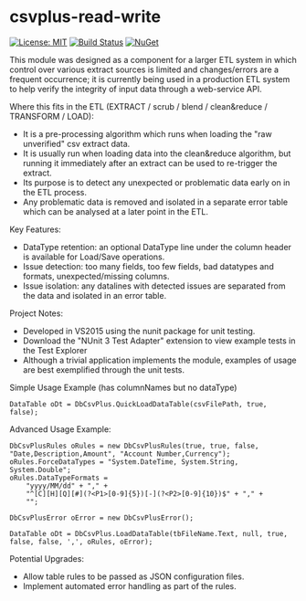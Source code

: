 # csvplus-read-write

[![License: MIT](https://img.shields.io/badge/License-MIT-green.svg)](https://opensource.org/licenses/MIT) [![Build Status](https://travis-ci.org/aaronu7/csvplus-read-write.svg?branch=master)](https://travis-ci.org/aaronu7/csvplus-read-write) [![NuGet](https://img.shields.io/nuget/v/MetaIS.Dbs.Csv.svg)](https://www.nuget.org/packages/MetaIS.Dbs.Csv/)

This module was designed as a component for a larger ETL system in which control over various extract sources is limited and changes/errors are a frequent occurrence; it is currently being used in a production ETL system to help verify the integrity of input data through a web-service API. 

Where this fits in the ETL (EXTRACT / scrub / blend / clean&reduce / TRANSFORM / LOAD):
- It is a pre-processing algorithm which runs when loading the "raw unverified" csv extract data.
- It is usually run when loading data into the clean&reduce algorithm, but running it immediately after an extract can be used to re-trigger the extract.
- Its purpose is to detect any unexpected or problematic data early on in the ETL process. 
- Any problematic data is removed and isolated in a separate error table which can be analysed at a later point in the ETL.

Key Features:
- DataType retention: an optional DataType line under the column header is available for Load/Save operations.
- Issue detection: too many fields, too few fields, bad datatypes and formats, unexpected/missing columns.
- Issue isolation: any datalines with detected issues are separated from the data and isolated in an error table.


Project Notes:
- Developed in VS2015 using the nunit package for unit testing.
- Download the "NUnit 3 Test Adapter" extension to view example tests in the Test Explorer
- Although a trivial application implements the module, examples of usage are best exemplified through the unit tests.


Simple Usage Example (has columnNames but no dataType)

	DataTable oDt = DbCsvPlus.QuickLoadDataTable(csvFilePath, true, false);
	
	
Advanced Usage Example:

	DbCsvPlusRules oRules = new DbCsvPlusRules(true, true, false, "Date,Description,Amount", "Account Number,Currency");
	oRules.ForceDataTypes = "System.DateTime, System.String, System.Double";
	oRules.DataTypeFormats = 
		"yyyy/MM/dd" + "," +
		"^[C][H][Q][#](?<P1>[0-9]{5})[-](?<P2>[0-9]{10})$" + "," + 
		"";

	DbCsvPlusError oError = new DbCsvPlusError();
	
	DataTable oDt = DbCsvPlus.LoadDataTable(tbFileName.Text, null, true, false, false, ',', oRules, oError);
	
	
Potential Upgrades:
- Allow table rules to be passed as JSON configuration files.
- Implement automated error handling as part of the rules.
